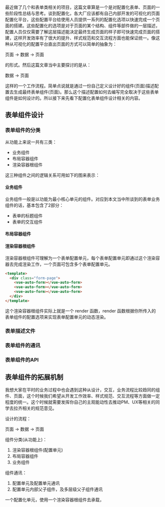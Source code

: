 最近做了几个和表单类相关的项目，这篇文章算是一个是对配置化表单、页面的一些阶段性总结与思考。谈到配置化，各大厂应该都有自己内部开发的可视化的页面配置化平台，这些配置平台给使用人员提供一系列的配置化选项以快速完成一个页面的搭建。这些配置化的选项是对于页面的某个结构、组件等部件做的一层描述，配置人员仅仅需要了解这层描述能决定最终生成页面的样子即可快速完成页面的搭建，这样开发效率有了很大的提升、样式规范和交互流程方面也能保证统一。像这种从可视化的配置平台直出页面的方式可以简单的抽象为：

页面 -> 数据 -> 页面

的形式。然后这篇文章当中主要探讨的是从：

数据 -> 页面

这样的一个工作流程。简单点说就是通过一份自己定义设计好的组件(页面)描述配置去生成最终表单组件(页面)。那么这个描述配置如何去编写完全取决于这些表单组件是如何设计的。所以接下来先看下配置化表单组件设计相关的内容。

## 表单组件设计

### 表单组件的分类

从功能上来说一共有三类：

* 业务组件
* 布局容器组件
* 渲染容器根组件

这三种组件之间的逻辑关系可用如下的图来表示：



#### 业务组件

业务组件一般是以功能为最小核心单元的组件。对应到本文当中所谈到的表单业务组件的话，基本包含了2部分：

* 表单的标题组件
* 表单的交互组件

#### 布局容器组件

#### 渲染容器根组件

渲染容器根组件可理解为一个表单配置单元，每个表单配置单元即通过这个渲染容器去完成渲染工作，一个页面可包含多个表单配置单元。

```html
<template>
  <div class="form-page">
    <vue-auto-form></vue-auto-form>
    <vue-auto-form></vue-auto-form>
    <vue-auto-form></vue-auto-form>
  </div>
</template>
```

这个渲染容器根组件实际上就是一个 render 函数，render 函数根据你所传入的表单组件的配置选项来实现表单配置单元的动态渲染。

### 表单描述文件


### 表单组件的通讯

### 表单组件的API

## 表单组件的拓展机制














我想大家在平时的业务过程中也会遇到这种从设计，交互，业务流程比较趋同的组件、页面，这个时候我们希望从开发工作效率、样式规范、交互流程等方面做一定程度的统一。这个时候就需要发挥你自己的主观能动性去推动PM、UX等相关的同学去拉齐相关的规范意见。



设计的流程：

页面 -> 数据 -> 页面


组件分类(从功能上)：

1. 渲染容器根组件(配置单元)
2. 布局容器组件
3. 业务组件

组件通讯：

1. 配置单元及配置单元通讯
2. 配置单元内部父子组件，及多层级父子组件通讯

一个配置化单元，使用一个渲染容器根组件去承载，